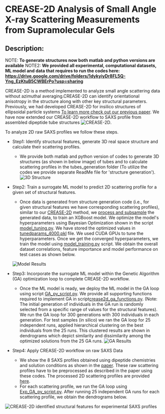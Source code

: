 # CREASE-2D Analysis of Small Angle X-ray Scattering Measurements from Supramolecular Gels


## Description:

NOTE: **To generate structures now both matlab and python versions are available**
NOTE2: **We provided all experimental, computational datasets, ML model and data that requires to run the codes here: https://drive.google.com/drive/folders/1dykyiyDr8FL5Q-Yng_EzKtuB5CWBErPo?usp=sharing**


CREASE-2D is a method implemented to analyze small angle scattering data without azimuthal averaging.CREASE-2D can identify orientational anisotropy in the structure along with other key structural parameters. Previously, we had developed CREASE-2D for insilico structures of ellipsoidal particle systems [To learn more check out our previous paper](https://pubs.acs.org/doi/10.1021/jacsau.4c00068). We have now extended our CREASE-2D workflow to SAXS profile from assembled dipeptide tube structures ![CREASE-2D](https://github.com/arthijayaraman-lab/CREASE-2D_Tubes_Exp_SAXS_Analysis/blob/main/images/FigS1.png). 

To analyze 2D raw SAXS profiles we follow these steps.
 - Step1: Identify  structural features, generate 3D real space structure and calculate their scattering profiles.
   - We provide both matlab and python version of codes to generate 3D structures (as shown in below image) of tubes and to calculate scattering profiles in the tubes_generation folder (To utilize the codes we provide separate ReadMe file for 'structure generation').
![3D Structure](https://github.com/arthijayaraman-lab/CREASE-2D_Tubes_Exp_SAXS_Analysis/blob/main/images/Fig4.png)

- Step2: Train a surrogate ML model to predict 2D scattering profile for a given set of structural features.
  - Once data is generated from structure generation code (i.e., for given structural features we have corresponding scattering profiles), similar to our [CREASE-2D](https://pubs.acs.org/doi/10.1021/jacsau.4c00068) method, we [process and subsample](https://github.com/arthijayaraman-lab/CREASE-2D_Tubes_Exp_SAXS_Analysis/blob/main/ml_model_training_ga_optimization/process_and_subsample.py) the generated data, to train an XGBoost model. We optimize the model's hyperparameters using Bayesian Optimization shown in the script [model_tuning.py](https://github.com/arthijayaraman-lab/CREASE-2D_Tubes_Exp_SAXS_Analysis/blob/main/ml_model_training_ga_optimization/model_tuning.py). We have stored the optimized values in [tunedparams_4000.pkl](https://github.com/arthijayaraman-lab/CREASE-2D_Tubes_Exp_SAXS_Analysis/blob/main/ml_model_training_ga_optimization/tunedparams_4000.pkl) file. We used CUDA GPUs to tune the hyperparameters. Once we get the converged hyperparameters, we train the model using [model_training.py](https://github.com/arthijayaraman-lab/CREASE-2D_Tubes_Exp_SAXS_Analysis/blob/main/ml_model_training_ga_optimization/model_training.py) script. We obtain the overall dataset correlations, feature importance and model performance on test cases as shown below.

  ![Model Results](https://github.com/arthijayaraman-lab/CREASE-2D_Tubes_Exp_SAXS_Analysis/blob/main/images/Fig7.png)


- Step3: Incorporate the surrogate ML model within the Genetic Algorithm (GA) optimization loop to complete CREASE-2D workflow.
  - Once the ML model is ready, we deploy the ML model in the GA loop using script [GA_py_script.py](https://github.com/arthijayaraman-lab/CREASE-2D_Tubes_Exp_SAXS_Analysis/blob/main/ml_model_training_ga_optimization/GA_py_script.py). We provide all supporting functions required to implement GA in script[crease2d_ga_functions.py](https://github.com/arthijayaraman-lab/CREASE-2D_Tubes_Exp_SAXS_Analysis/blob/main/ml_model_training_ga_optimization/crease2d_ga_functions.py). (Note: The initial generation of individuals in the GA run is randomly selected from a specific range of values for the structural features). We run the GA loop for 300 generations with 300 individuals in each generation. For test samples (in silico) we ran the GA loop for 25 independent runs, applied hierarchical clustering on the best individuals from the 25 runs. This clustered results are shown in dendrograms which depict similarity and dissimilarity among the optimized solutions from the 25 GA runs.
![GA Results](https://github.com/arthijayaraman-lab/CREASE-2D_Tubes_Exp_SAXS_Analysis/blob/main/images/FigS6.png)

- Step4: Apply CREASE-2D workflow on raw SAXS Data
  - We show the 8 SAXS profiles obtained using dipeptide chemistries and solution conditions as shown in the [paper](https://arxiv.org/abs/2504.03869). These raw scattering profiles have to be preprocessed as described in the paper using these codes. The processed 2D scattering profiles are provided [here](https://github.com/arthijayaraman-lab/CREASE-2D_Tubes_Exp_SAXS_Analysis/tree/main/Experimental_data/process_experimental_data).
  - For each scattering profile, we run the GA loop using [Exp_GA_py_script.py](https://github.com/arthijayaraman-lab/CREASE-2D_Tubes_Exp_SAXS_Analysis/blob/main/Experimental_data/Exp_GA_py_script.py). After running 25 independent GA runs for each scattering profile, we obtain the dendrograms below.

![CREASE-2D identified structural features for experimental SAXS profiles](https://github.com/arthijayaraman-lab/CREASE-2D_Tubes_Exp_SAXS_Analysis/blob/main/images/FigS7.png)



